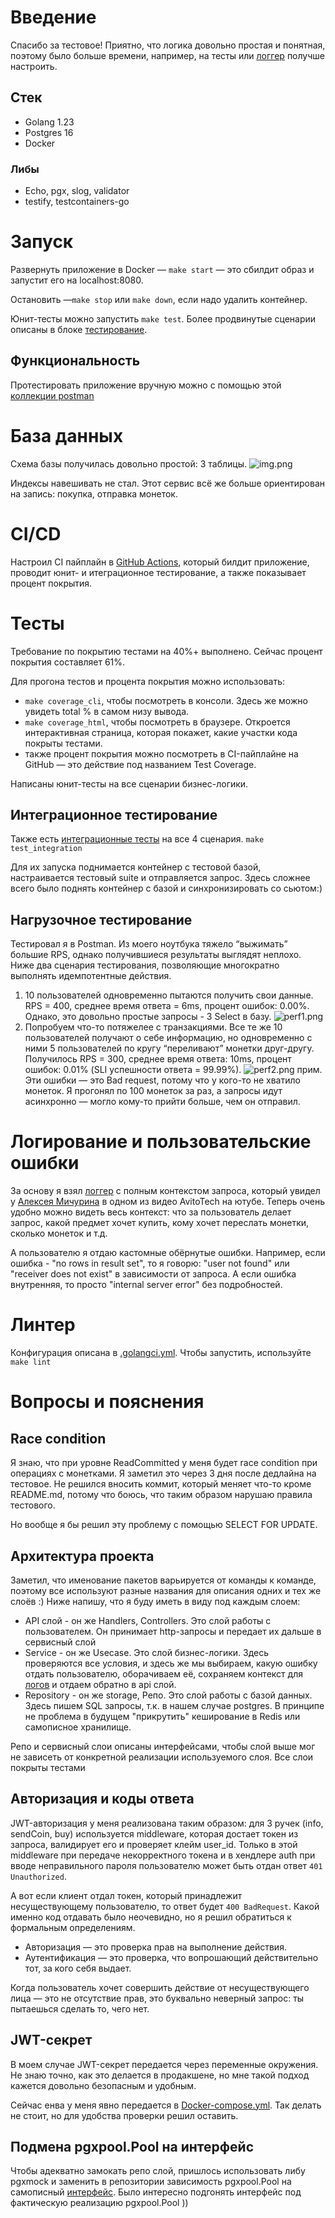 # Введение
Спасибо за тестовое! Приятно, что логика довольно простая и понятная, поэтому 
было больше времени, например, на тесты или 
[логгер](#логирование-и-пользовательские-ошибки) получше настроить.

## Стек
- Golang 1.23
- Postgres 16
- Docker

### Либы
- Echo, pgx, slog, validator
- testify, testcontainers-go

# Запуск 
Развернуть приложение в Docker — `make start` — это сбилдит образ и запустит его на localhost:8080.

Остановить —`make stop` или `make down`, если надо удалить контейнер.

Юнит-тесты можно запустить `make test`. Более продвинутые сценарии описаны в блоке [тестирование](#тесты). 
## Функциональность
Протестировать приложение вручную можно с помощью этой [коллекции postman](assets/merch.postman_collection.json)


# База данных
Схема базы получилась довольно простой: 3 таблицы. 
![img.png](assets/dbScheme.png)

Индексы навешивать не стал. Этот сервис всё же больше ориентирован на запись: покупка, отправка монеток.

# CI/CD
Настроил CI пайплайн в [GitHub Actions](.github/workflows/go.yml), который билдит приложение,
проводит юнит- и итеграционное тестирование, а также показывает процент покрытия.

# Тесты
Требование по покрытию тестами на 40%+ выполнено. Сейчас процент покрытия составляет 61%.

Для прогона тестов и процента покрытия можно использовать:
- `make coverage_cli`, чтобы посмотреть в консоли. Здесь же можно увидеть total % в самом низу вывода.
- `make coverage_html`, чтобы посмотреть в браузере. Откроется интерактивная страница, которая покажет, 
какие участки кода покрыты тестами.
- также процент покрытия можно посмотреть в CI-пайплайне на GitHub — это действие под названием Test Coverage.

Написаны юнит-тесты на все сценарии бизнес-логики.

## Интеграционное тестирование
Также есть [интеграционные тесты](tests) на все 4 сценария. `make test_integration`

Для их запуска поднимается контейнер с тестовой базой, настраивается тестовый suite и отправляется запрос. 
Здесь сложнее всего было поднять контейнер с базой и синхронизировать со сьютом:)

## Нагрузочное тестирование
Тестировал я в Postman. Из моего ноутбука тяжело “выжимать” большие RPS, 
однако получившиеся результаты выглядят неплохо. Ниже два сценария тестирования,
позволяющие многократно выполнять идемпотентные действия.

1. 10 пользователей одновременно пытаются получить свои данные. 
RPS = 400, среднее время ответа = 6ms, процент ошибок: 0.00%. Однако, это довольно простые запросы - 3 Select в базу.
![perf1.png](assets/perf1.png)
2. Попробуем что-то потяжелее с транзакциями. 
Все те же 10 пользователей получают о себе информацию, но одновременно с ними 5 пользователей 
по кругу “переливают” монетки друг-другу.
Получилось RPS = 300, среднее время ответа: 10ms, процент ошибок: 0.01% (SLI успешности ответа = 99.99%).
![perf2.png](assets/perf2.png)
прим. Эти ошибки — это Bad request, потому что у кого-то не хватило монеток. 
Я прогонял по 100 монеток за раз, а запросы идут асинхронно — могло кому-то прийти больше, чем он отправил.

# Логирование и пользовательские ошибки
За основу я взял [логгер](./internal/util/logger) с полным контекстом запроса, 
который увидел у [Алексея Мичурина](https://www.youtube.com/watch?v=p9XiOOU52Qw&t=1490s) в 
одном из видео AvitoTech на ютубе. 
Теперь очень удобно можно видеть весь контекст: что за пользователь делает запрос, какой предмет хочет купить,
кому хочет переслать монетки, сколько монеток и т.д.

А пользователю я отдаю кастомные обёрнутые ошибки. 
Например, если ошибка - "no rows in result set", то я говорю:
"user not found" или "receiver does not exist" в зависимости от запроса.
А если ошибка внутренняя, то просто "internal server error" без подробностей.

# Линтер
Конфигурация описана в [.golangci.yml](.golangci.yml). Чтобы запустить, используйте `make lint`

# Вопросы и пояснения
## Race condition
Я знаю, что при уровне ReadCommitted у меня будет race condition при операциях с монетками. Я заметил это через 3 дня после дедлайна на тестовое. Не решился вносить коммит, который меняет что-то кроме README.md, потому что боюсь, что таким образом нарушаю правила тестового. 

Но вообще я бы решил эту проблему с помощью SELECT FOR UPDATE.

## Архитектура проекта
Заметил,  что именование пакетов варьируется от команды к команде, поэтому все используют разные названия для описания одних и тех же слоёв :)
Ниже напишу, что я буду иметь в виду под каждым слоем:
- API слой - он же Handlers, Controllers. Это слой работы с пользователем. Он принимает http-запросы и
  передает их дальше в сервисный слой
- Service - он же Usecase. Это слой бизнес-логики. Здесь проверяются все условия, и здесь же мы выбираем, какую ошибку отдать пользователю,
  оборачиваем её, сохраняем контекст для [логов](#логирование-и-пользовательские-ошибки)
  и отдаем обратно в api слой.
- Repository - он же storage, Репо. Это слой работы с базой данных. Здесь пишем SQL запросы, т.к. в нашем случае
  postgres. В принципе не проблема в будущем "прикрутить" кеширование в Redis или самописное хранилище.

Репо и сервисный слои описаны интерфейсами, чтобы слой выше мог не зависеть от конкретной реализации
используемого слоя. Все слои покрыты тестами

## Авторизация и коды ответа
JWT-авторизация у меня реализована таким образом: для 3 ручек (info, sendCoin, buy) используется middleware, которая достает токен из запроса,
валидирует его и проверяет клейм user_id. Только в этой middleware при передаче некорректного токена и в хендлере auth
при вводе неправильного пароля пользователю может быть отдан ответ `401 Unauthorized`. 

А вот если клиент отдал токен, который принадлежит несуществующему пользователю, то ответ будет `400 BadRequest`.
Какой именно код отдавать было неочевидно, но я решил обратиться к формальным определениям. 

- Авторизация — это проверка прав на выполнение действия.
- Аутентификация — это проверка, что вопрошающий действительно тот, за кого себя выдает.

Когда пользователь хочет совершить действие от несуществующего лица — это не отсутствие прав, это буквально неверный запрос: ты пытаешься сделать то, чего нет.

## JWT-секрет
В моем случае JWT-секрет передается через переменные окружения. Не знаю точно, как это делается в продакшене, но мне
такой подход кажется довольно безопасным и удобным.

Сейчас енва у меня явно передается в [Docker-compose.yml](Docker-compose.yml).
Так делать не стоит, но для удобства проверки решил оставить.

## Подмена pgxpool.Pool на интерфейс
Чтобы адекватно замокать репо слой, пришлось использовать либу pgxmock и заменить в репозитории зависимость pgxpool.Pool
на самописный [интерфейс](internal/repository/repository.go). Было интересно подгонять интерфейс
под фактическую реализацию pgxpool.Pool ))
